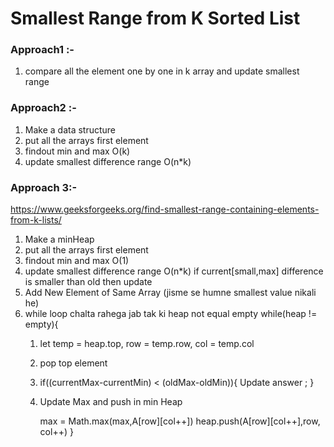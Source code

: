 # Smallest Range from K Sorted List

### Approach1 :- 
1. compare all the element one by one in k array and update smallest range 

### Approach2 :- 
1. Make a data structure 
2. put all the arrays first element 
3. findout min and max O(k)
3. update smallest difference range O(n*k)

### Approach 3:- 
https://www.geeksforgeeks.org/find-smallest-range-containing-elements-from-k-lists/
1. Make a minHeap 
2. put all the arrays first element 
3. findout min and max O(1)
4. update smallest difference range O(n*k)
    if current[small,max] difference is smaller than old then update 
5. Add New Element of Same Array (jisme se humne smallest value nikali he)
6. while loop chalta rahega jab tak ki heap not equal empty
    while(heap != empty){
    1. let temp = heap.top, row = temp.row, col = temp.col
    2. pop top element 
    3.  if((currentMax-currentMin) < (oldMax-oldMin)){
        Update answer ;
    }
    4. Update  Max and push in min Heap 

        max = Math.max(max,A[row][col++])
        heap.push(A[row][col++],row, col++)
    }

